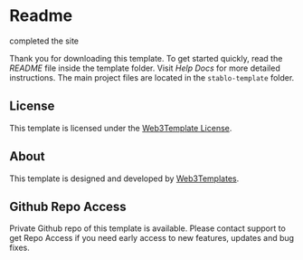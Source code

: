 # Readme

completed the site

Thank you for downloading this template. To get started quickly, read the _README_ file inside the template folder. Visit _Help Docs_ for more detailed instructions. The main project files are located in the `stablo-template` folder.

## License

This template is licensed under the [Web3Template License](https://web3templates.com/legal/license).

## About

This template is designed and developed by [Web3Templates](https://web3templates.com).

## Github Repo Access

Private Github repo of this template is available. Please contact support to get Repo Access if you need early access to new features, updates and bug fixes.
